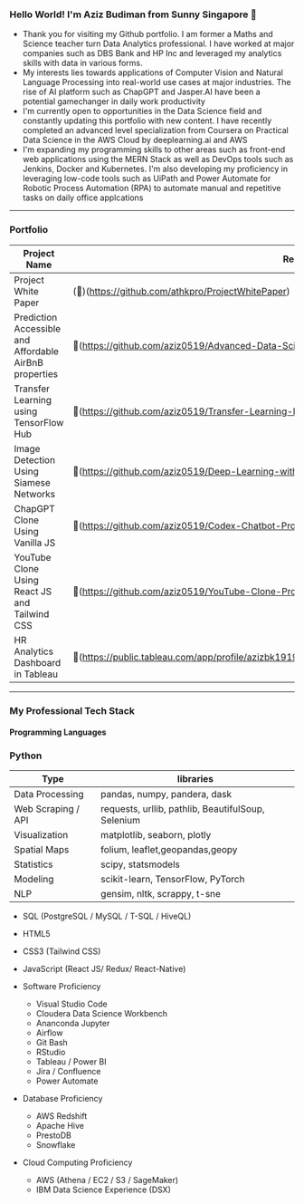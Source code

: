 ### Hello World! I'm Aziz Budiman from Sunny Singapore 👋

* Thank you for visiting my Github portfolio. I am former a Maths and Science teacher turn Data Analytics professional. I have worked at major companies such as DBS Bank and HP Inc and leveraged my analytics skills with data in various forms.
* My interests lies towards applications of Computer Vision and Natural Language Processing into real-world use cases at major industries. The rise of AI platform such as ChapGPT and Jasper.AI have been a potential gamechanger in daily work productivity
* I'm currently open to opportunities in the Data Science field and constantly updating this portfolio with new content. I have recently completed an advanced level specialization from Coursera on Practical Data Science in the AWS Cloud by deeplearning.ai and AWS
* I'm expanding my programming skills to other areas such as front-end web applications using the MERN Stack as well as DevOps tools such as Jenkins, Docker and Kubernetes. I'm also developing my proficiency in leveraging low-code tools such as UiPath and Power Automate for Robotic Process Automation (RPA) to automate manual and repetitive tasks on daily office applcations

---
### Portfolio

| Project Name | Repo |
| ------ | ---- |
| Project White Paper | (🔗)(https://github.com/athkpro/ProjectWhitePaper) |
| Prediction Accessible and Affordable AirBnB properties | 🔗(https://github.com/aziz0519/Advanced-Data-Science-Capstone-Project) |
| Transfer Learning using TensorFlow Hub | 🔗(https://github.com/aziz0519/Transfer-Learning-NLP-TensorFlow-Hub) |
| Image Detection Using Siamese Networks | 🔗(https://github.com/aziz0519/Deep-Learning-with-PyTorch-Siamese-Networks) |
| ChapGPT Clone Using Vanilla JS | 🔗(https://github.com/aziz0519/Codex-Chatbot-Project) |
| YouTube Clone Using React JS and Tailwind CSS | 🔗(https://github.com/aziz0519/YouTube-Clone-Project-ReactJS) |
| HR Analytics Dashboard in Tableau | 🔗(https://public.tableau.com/app/profile/azizbk1919/viz/HRDashboard2_15933573880420/Overview) |



---
### My Professional Tech Stack

#### Programming Languages
 ### Python
 | Type | libraries |
 | --- | --- |
 | Data Processing | pandas, numpy, pandera, dask |
 | Web Scraping / API | requests, urllib, pathlib, BeautifulSoup, Selenium |
 | Visualization | matplotlib, seaborn, plotly |
 | Spatial Maps | folium, leaflet,geopandas,geopy |
 | Statistics | scipy, statsmodels |
 | Modeling | scikit-learn, TensorFlow, PyTorch |
 | NLP | gensim, nltk, scrappy, t-sne |
 
  * SQL (PostgreSQL / MySQL / T-SQL / HiveQL) 
  * HTML5
  * CSS3 (Tailwind CSS)
  * JavaScript (React JS/ Redux/ React-Native)
  

* Software Proficiency
  * Visual Studio Code
  * Cloudera Data Science Workbench
  * Ananconda Jupyter
  * Airflow 
  * Git Bash
  * RStudio
  * Tableau / Power BI
  * Jira / Confluence 
  * Power Automate

* Database Proficiency
  * AWS Redshift
  * Apache Hive
  * PrestoDB
  * Snowflake

* Cloud Computing Proficiency
  * AWS (Athena / EC2 / S3 / SageMaker)
  * IBM Data Science Experience (DSX)
